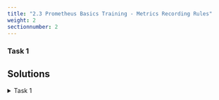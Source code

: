 ```yaml
---
title: "2.3 Prometheus Basics Training - Metrics Recording Rules"
weight: 2
sectionnumber: 2
---
```


### Task 1

## Solutions

<details><summary>Task 1</summary>

Expression
```
```

</details>
